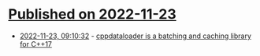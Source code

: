 # [Published on 2022-11-23](index.md)

* [2022-11-23, 09:10:32](https://lobste.rs/s/gl0hdr/cppdataloader_is_batching_caching) - [cppdataloader is a batching and caching library for C++17](https://github.com/jafarlihi/cppdataloader)
